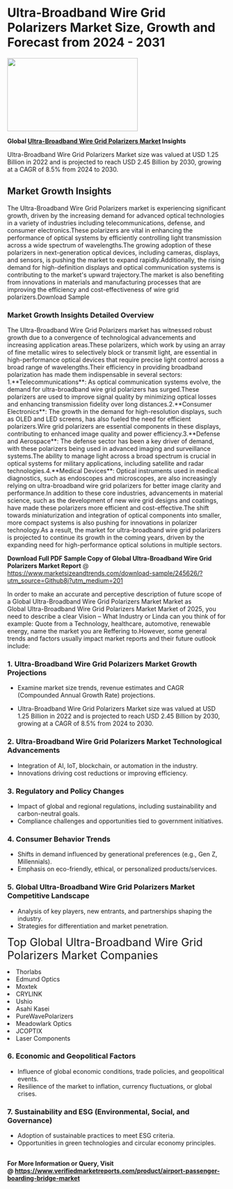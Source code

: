 <H1>Ultra-Broadband Wire Grid Polarizers Market Size, Growth and Forecast from 2024 - 2031</H1><img class="aligncenter size-medium wp-image-584254" src="https://thirdeyenews.in/wp-content/uploads/2024/09/Global-Market-Research-300x168.jpeg" alt="" width="300" height="168" /><p><strong>Global&nbsp;<a href="https://www.marketsizeandtrends.com/download-sample/245626/?utm_source=Github8j?utm_medium=201">Ultra-Broadband Wire Grid Polarizers Market</a> Insights</strong></p><p>Ultra-Broadband Wire Grid Polarizers Market size was valued at USD 1.25 Billion in 2022 and is projected to reach USD 2.45 Billion by 2030, growing at a CAGR of 8.5% from 2024 to 2030.</p><p><h2>Market Growth Insights</h2> The Ultra-Broadband Wire Grid Polarizers market is experiencing significant growth, driven by the increasing demand for advanced optical technologies in a variety of industries including telecommunications, defense, and consumer electronics.These polarizers are vital in enhancing the performance of optical systems by efficiently controlling light transmission across a wide spectrum of wavelengths.The growing adoption of these polarizers in next-generation optical devices, including cameras, displays, and sensors, is pushing the market to expand rapidly.Additionally, the rising demand for high-definition displays and optical communication systems is contributing to the market's upward trajectory.The market is also benefiting from innovations in materials and manufacturing processes that are improving the efficiency and cost-effectiveness of wire grid polarizers.Download Sample <h3>Market Growth Insights Detailed Overview</h3> The Ultra-Broadband Wire Grid Polarizers market has witnessed robust growth due to a convergence of technological advancements and increasing application areas.These polarizers, which work by using an array of fine metallic wires to selectively block or transmit light, are essential in high-performance optical devices that require precise light control across a broad range of wavelengths.Their efficiency in providing broadband polarization has made them indispensable in several sectors: 1.**Telecommunications**: As optical communication systems evolve, the demand for ultra-broadband wire grid polarizers has surged.These polarizers are used to improve signal quality by minimizing optical losses and enhancing transmission fidelity over long distances.2.**Consumer Electronics**: The growth in the demand for high-resolution displays, such as OLED and LED screens, has also fueled the need for efficient polarizers.Wire grid polarizers are essential components in these displays, contributing to enhanced image quality and power efficiency.3.**Defense and Aerospace**: The defense sector has been a key driver of demand, with these polarizers being used in advanced imaging and surveillance systems.The ability to manage light across a broad spectrum is crucial in optical systems for military applications, including satellite and radar technologies.4.**Medical Devices**: Optical instruments used in medical diagnostics, such as endoscopes and microscopes, are also increasingly relying on ultra-broadband wire grid polarizers for better image clarity and performance.In addition to these core industries, advancements in material science, such as the development of new wire grid designs and coatings, have made these polarizers more efficient and cost-effective.The shift towards miniaturization and integration of optical components into smaller, more compact systems is also pushing for innovations in polarizer technology.As a result, the market for ultra-broadband wire grid polarizers is projected to continue its growth in the coming years, driven by the expanding need for high-performance optical solutions in multiple sectors.</p><p><span class=""><strong>Download Full PDF Sample Copy of Global Ultra-Broadband Wire Grid Polarizers Market Report</strong> @ <a href="https://www.marketsizeandtrends.com/download-sample/245626/?utm_source=Github8j?utm_medium=201" target="_blank">https://www.marketsizeandtrends.com/download-sample/245626/?utm_source=Github8j?utm_medium=201</a></span></p><p>In order to make an accurate and perceptive description of future scope of a Global&nbsp;Ultra-Broadband Wire Grid Polarizers Market Market as Global&nbsp;Ultra-Broadband Wire Grid Polarizers Market Market of 2025, you need to describe a clear Vision &ndash; What Industry or Linda can you think of for example: Quote from a Technology, healthcare, automotive, renewable energy, name the market you are Reffering to.However, some general trends and factors usually impact market reports and their future outlook include:</p><h3>1.&nbsp;<strong>Ultra-Broadband Wire Grid Polarizers Market Growth Projections</strong></h3><ul><li>Examine market size trends, revenue estimates and CAGR (Compounded Annual Growth Rate) projections.</li><li><p>Ultra-Broadband Wire Grid Polarizers Market size was valued at USD 1.25 Billion in 2022 and is projected to reach USD 2.45 Billion by 2030, growing at a CAGR of 8.5% from 2024 to 2030.</p></li></ul><h3>2.&nbsp;<strong>Ultra-Broadband Wire Grid Polarizers Market Technological Advancements</strong></h3><ul><li>Integration of AI, IoT, blockchain, or automation in the industry.</li><li>Innovations driving cost reductions or improving efficiency.</li></ul><h3>3.&nbsp;<strong>Regulatory and Policy Changes</strong></h3><ul><li>Impact of global and regional regulations, including sustainability and carbon-neutral goals.</li><li>Compliance challenges and opportunities tied to government initiatives.</li></ul><h3>4.&nbsp;<strong>Consumer Behavior Trends</strong></h3><ul><li>Shifts in demand influenced by generational preferences (e.g., Gen Z, Millennials).</li><li>Emphasis on eco-friendly, ethical, or personalized products/services.</li></ul><h3>5.&nbsp;<strong>Global Ultra-Broadband Wire Grid Polarizers Market Competitive Landscape</strong></h3><ul><li>Analysis of key players, new entrants, and partnerships shaping the industry.</li><li>Strategies for differentiation and market penetration.</li></ul><p data-pm-slice="1 1 []"><span style="color: inherit; font-family: inherit; font-size: 25px;">Top Global Ultra-Broadband Wire Grid Polarizers Market Companies</span></p><div class="" data-test-id=""><p><li>Thorlabs</li><li> Edmund Optics</li><li> Moxtek</li><li> CRYLINK</li><li> Ushio</li><li> Asahi Kasei</li><li> PureWavePolarizers</li><li> Meadowlark Optics</li><li> JCOPTIX</li><li> Laser Components</li></p></div><h3>6.&nbsp;<strong>Economic and Geopolitical Factors</strong></h3><ul><li>Influence of global economic conditions, trade policies, and geopolitical events.</li><li>Resilience of the market to inflation, currency fluctuations, or global crises.</li></ul><h3>7.&nbsp;<strong>Sustainability and ESG (Environmental, Social, and Governance)</strong></h3><ul><li>Adoption of sustainable practices to meet ESG criteria.</li><li>Opportunities in green technologies and circular economy principles.</li></ul><h2><strong style="font-size: 14px;">For More Information or Query, Visit @&nbsp;</strong><a style="background-color: #ffffff; font-size: 14px;" href="https://www.marketsizeandtrends.com/report/ultra-broadband-wire-grid-polarizers-market/" target="_blank">https://www.verifiedmarketreports.com/product/airport-passenger-boarding-bridge-market</a></h2>
